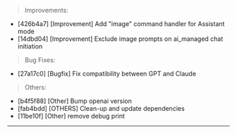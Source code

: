 > Improvements:
- [426b4a7] [Improvement] Add "image" command handler for Assistant mode
- [14dbd04] [Improvement] Exclude image prompts on ai_managed chat initiation

> Bug Fixes:
- [27a17c0] [Bugfix] Fix compatibility between GPT and Claude

> Others:
- [b4f5f88] [Other] Bump openai version
- [fab4bdd] [OTHERS] Clean-up and update dependencies
- [11be10f] [Other] remove debug print


---
